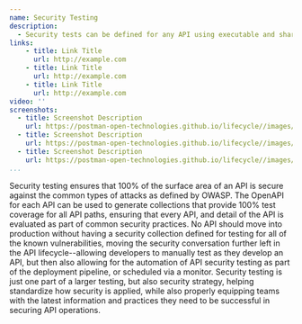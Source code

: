 ```yaml
---
name: Security Testing
description: 
  - Security tests can be defined for any API using executable and shareable collections, testing for common OWASP vulnerabilities, as well as other more custom scenarios or business approaches, providing a single or suite of security tests that can be manually run, schedule across multiple regions, or executed as part of a CI/CD pipeline, automating security consistently across APIs. 
links:
    - title: Link Title
      url: http://example.com
    - title: Link Title
      url: http://example.com
    - title: Link Title
      url: http://example.com            
video: ''
screenshots:
  - title: Screenshot Description
    url: https://postman-open-technologies.github.io/lifecycle//images/postman-screenshot.png          
  - title: Screenshot Description
    url: https://postman-open-technologies.github.io/lifecycle//images/postman-screenshot.png  
  - title: Screenshot Description
    url: https://postman-open-technologies.github.io/lifecycle//images/postman-screenshot.png   
...
```

Security testing ensures that 100% of the surface area of an API is secure against the common types of attacks as defined by OWASP. The OpenAPI for each API can be used to generate collections that provide 100% test coverage for all API paths, ensuring that every API, and detail of the API is evaluated as part of common security practices. No API should move into production without having a security collection defined for testing for all of the known vulnerabilities, moving the security conversation further left in the API lifecycle--allowing developers to manually test as they develop an API, but then also allowing for the automation of API security testing as part of the deployment pipeline, or scheduled via a monitor. Security testing is just one part of a larger testing, but also security strategy, helping standardize how security is applied, while also properly equipping teams with the latest information and practices they need to be successful in securing API operations.
